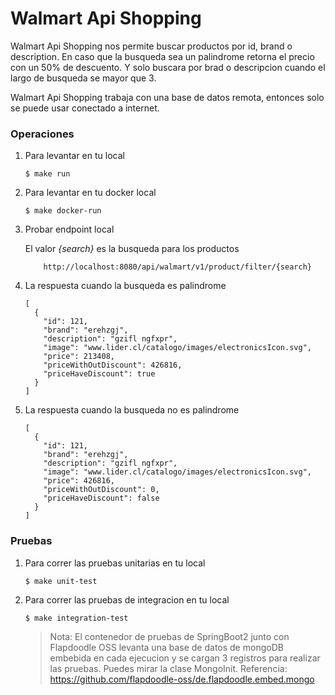 # Walmart Api Shopping
Walmart Api Shopping nos permite buscar productos por id, brand o description.
En caso que la busqueda sea un palindrome retorna el precio con un 50% de descuento.
Y solo buscara por brad o descripcion cuando el largo de busqueda se mayor que 3.

Walmart Api Shopping trabaja con una base de datos remota, entonces solo se
puede usar conectado a internet.

### Operaciones

1. Para levantar en tu local
    ```
    $ make run
    ```
2. Para levantar en tu docker local
    ```
    $ make docker-run
    ```
3. Probar endpoint local
   
    El valor *{search}* es la busqueda para los productos
    ```
        http://localhost:8080/api/walmart/v1/product/filter/{search}
    ```

4. La respuesta cuando la busqueda es palindrome

    ```
    [
      {
        "id": 121,
        "brand": "erehzgj",
        "description": "gzifl ngfxpr",
        "image": "www.lider.cl/catalogo/images/electronicsIcon.svg",
        "price": 213408,
        "priceWithOutDiscount": 426816,
        "priceHaveDiscount": true
      }
    ]
    ```

4. La respuesta cuando la busqueda no es palindrome

    ```
    [
      {
        "id": 121,
        "brand": "erehzgj",
        "description": "gzifl ngfxpr",
        "image": "www.lider.cl/catalogo/images/electronicsIcon.svg",
        "price": 426816,
        "priceWithOutDiscount": 0,
        "priceHaveDiscount": false
      }
    ]
    ```

### Pruebas

1. Para correr las pruebas unitarias en tu local
    ```
    $ make unit-test
    ```
2. Para correr las pruebas de integracion en tu local
    ```
    $ make integration-test
    ```
     > Nota: El contenedor de pruebas de SpringBoot2 junto con Flapdoodle OSS levanta una base de datos 
     de mongoDB embebida en cada ejecucion y se cargan 3 registros para realizar 
     las pruebas. Puedes mirar la clase MongoInit.
     Referencia: https://github.com/flapdoodle-oss/de.flapdoodle.embed.mongo
     

